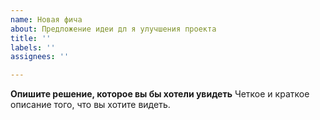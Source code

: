 ```yaml
---
name: Новая фича
about: Предложение идеи дл я улучшения проекта
title: ''
labels: ''
assignees: ''

---
```


**Опишите решение, которое вы бы хотели увидеть**
Четкое и краткое описание того, что вы хотите видеть.
